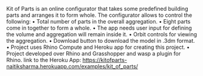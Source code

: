 Kit of Parts is an online configurator that takes some predefined building parts and arranges it to form whole. The configurator allows to control the following:
•	Total number of parts in the overall aggregation.
•	Eight parts come in together to form a whole.
•	The app needs user input for defining the volume and aggregation will remain inside it.
•	Orbit controls for viewing the aggregation.
•	Download button to download the model in .3dm format.
•	Project uses Rhino Compute and Heroku app for creating this project.
•	Project developed over Rhino and Grasshopper and wasp a plugin for Rhino.
link to the Heroku App: https://kitofparts-naitiksharma.herokuapp.com/examples/kit_of_parts/
